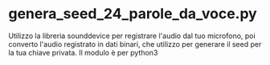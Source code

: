 # genera_seed_24_parole_da_voce.py
Utilizzo la libreria sounddevice per registrare l'audio dal tuo microfono, poi converto l'audio registrato in dati binari, che utilizzo per generare il seed per la tua chiave privata. Il modulo è per python3
